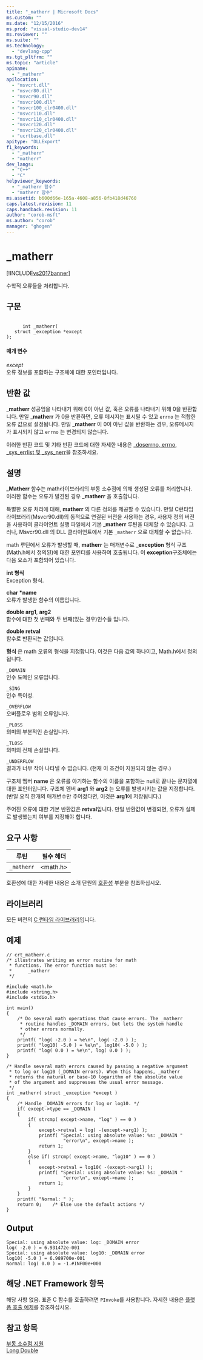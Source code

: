 ```yaml
---
title: "_matherr | Microsoft Docs"
ms.custom: ""
ms.date: "12/15/2016"
ms.prod: "visual-studio-dev14"
ms.reviewer: ""
ms.suite: ""
ms.technology: 
  - "devlang-cpp"
ms.tgt_pltfrm: ""
ms.topic: "article"
apiname: 
  - "_matherr"
apilocation: 
  - "msvcrt.dll"
  - "msvcr80.dll"
  - "msvcr90.dll"
  - "msvcr100.dll"
  - "msvcr100_clr0400.dll"
  - "msvcr110.dll"
  - "msvcr110_clr0400.dll"
  - "msvcr120.dll"
  - "msvcr120_clr0400.dll"
  - "ucrtbase.dll"
apitype: "DLLExport"
f1_keywords: 
  - "_matherr"
  - "matherr"
dev_langs: 
  - "C++"
  - "C"
helpviewer_keywords: 
  - "_matherr 함수"
  - "matherr 함수"
ms.assetid: b600d66e-165a-4608-a856-8fb418d46760
caps.latest.revision: 11
caps.handback.revision: 11
author: "corob-msft"
ms.author: "corob"
manager: "ghogen"
---
```

# _matherr
[!INCLUDE[vs2017banner](../../assembler/inline/includes/vs2017banner.md)]

수학적 오류들을 처리합니다.  
  
## 구문  
  
```  
  
      int _matherr(  
   struct _exception *except   
);  
```  
  
#### 매개 변수  
 *except*  
 오류 정보를 포함하는 구조체에 대한 포인터입니다.  
  
## 반환 값  
 \_**matherr** 성공임을 나타내기 위해 0이 아닌 값, 혹은 오류를 나타내기 위해 0을 반환합니다.  만일 \_**matherr** 가 0을 반환하면, 오류 메시지는 표시될 수 있고 `errno` 는 적합한 오류 값으로 설정됩니다.  만일 \_**matherr** 이 0이 아닌 값을 반환하는 경우, 오류메시지가 표시되지 않고 `errno` 는 변경되지 않습니다.  
  
 이러한 반환 코드 및 기타 반환 코드에 대한 자세한 내용은 [\_doserrno, errno, \_sys\_errlist 및 \_sys\_nerr](../../c-runtime-library/errno-doserrno-sys-errlist-and-sys-nerr.md)을 참조하세요.  
  
## 설명  
 \_**Matherr** 함수는 math라이브러리의 부동 소수점에 의해 생성된 오류를 처리합니다.  이러한 함수는 오류가 발견된 경우 \_**matherr** 을 호출합니다.  
  
 특별한 오류 처리에 대해, **matherr** 의 다른 정의를 제공할 수 있습니다.  만일 C런타임 라이브러리\(Msvcr90.dll\)의 동적으로 연결된 버전을 사용하는 경우, 사용자 정의 버전을 사용하여 클라이언트 실행 파일에서 기본 \_**matherr** 루틴을 대체할 수 있습니다.  그러나, Msvcr90.dll 의 DLL 클라이언트에서 기본 `_matherr` 으로 대체할 수 없습니다.  
  
 math 루틴에서 오류가 발생할 때, **matherr** 는 매개변수로 **\_exception** 형식 구조\(Math.h에서 정의된\)에 대한 포인터를 사용하여 호출됩니다.  이 **exception**구조체에는 다음 요소가 포함되어 있습니다.  
  
 **int 형식**  
 Exception 형식.  
  
 **char \*name**  
 오류가 발생한 함수의 이름입니다.  
  
 **double arg1**, **arg2**  
 함수에 대한 첫 번째와 두 번째\(있는 경우\)인수들 입니다.  
  
 **double retval**  
 함수로 반환되는 값입니다.  
  
 **형식** 은 math 오류의 형식을 지정합니다.  이것은 다음 값의 하나이고, Math.h에서 정의됩니다.  
  
 `_DOMAIN`  
 인수 도메인 오류입니다.  
  
 `_SING`  
 인수 특이성.  
  
 `_OVERFLOW`  
 오버플로우 범위 오류입니다.  
  
 `_PLOSS`  
 의미의 부분적인 손실입니다.  
  
 `_TLOSS`  
 의미의 전체 손실입니다.  
  
 `_UNDERFLOW`  
 결과가 너무 작아 나타낼 수 없습니다. \(현재 이 조건이 지원되지 않는 경우.\)  
  
 구조체 멤버 **name** 은 오류를 야기하는 함수의 이름을 포함하는 null로 끝나는 문자열에 대한 포인터입니다.  구조체 멤버 **arg1** 와 **arg2** 는 오류를 발생시키는 값을 지정합니다. \(반일 오직 한개의 매개변수만 주어졌다면, 이것은 **arg1**에 저장됩니다.\)  
  
 주어진 오류에 대한 기본 반환값은 **retval**입니다.  만일 반환값이 변경되면, 오류가 실제로 발생했는지 여부를 지정해야 합니다.  
  
## 요구 사항  
  
|루틴|필수 헤더|  
|--------|-----------|  
|`_matherr`|\<math.h\>|  
  
 호환성에 대한 자세한 내용은 소개 단원의 [호환성](../../c-runtime-library/compatibility.md) 부분을 참조하십시오.  
  
## 라이브러리  
 모든 버전의 [C 런타임 라이브러리](../../c-runtime-library/crt-library-features.md)입니다.  
  
## 예제  
  
```  
// crt_matherr.c  
/* illustrates writing an error routine for math   
 * functions. The error function must be:  
 *      _matherr  
 */  
  
#include <math.h>  
#include <string.h>  
#include <stdio.h>  
  
int main()  
{  
    /* Do several math operations that cause errors. The _matherr  
     * routine handles _DOMAIN errors, but lets the system handle  
     * other errors normally.  
     */  
    printf( "log( -2.0 ) = %e\n", log( -2.0 ) );  
    printf( "log10( -5.0 ) = %e\n", log10( -5.0 ) );  
    printf( "log( 0.0 ) = %e\n", log( 0.0 ) );  
}  
  
/* Handle several math errors caused by passing a negative argument  
 * to log or log10 (_DOMAIN errors). When this happens, _matherr  
 * returns the natural or base-10 logarithm of the absolute value  
 * of the argument and suppresses the usual error message.  
 */  
int _matherr( struct _exception *except )  
{  
    /* Handle _DOMAIN errors for log or log10. */  
    if( except->type == _DOMAIN )  
    {  
        if( strcmp( except->name, "log" ) == 0 )  
        {  
            except->retval = log( -(except->arg1) );  
            printf( "Special: using absolute value: %s: _DOMAIN "  
                     "error\n", except->name );  
            return 1;  
        }  
        else if( strcmp( except->name, "log10" ) == 0 )  
        {  
            except->retval = log10( -(except->arg1) );  
            printf( "Special: using absolute value: %s: _DOMAIN "  
                     "error\n", except->name );  
            return 1;  
        }  
    }  
    printf( "Normal: " );  
    return 0;    /* Else use the default actions */  
}  
```  
  
## Output  
  
```  
Special: using absolute value: log: _DOMAIN error  
log( -2.0 ) = 6.931472e-001  
Special: using absolute value: log10: _DOMAIN error  
log10( -5.0 ) = 6.989700e-001  
Normal: log( 0.0 ) = -1.#INF00e+000  
```  
  
## 해당 .NET Framework 항목  
 해당 사항 없음. 표준 C 함수를 호출하려면 `PInvoke`를 사용합니다. 자세한 내용은 [플랫폼 호출 예제](../Topic/Platform%20Invoke%20Examples.md)를 참조하십시오.  
  
## 참고 항목  
 [부동 소수점 지원](../../c-runtime-library/floating-point-support.md)   
 [Long Double](../../misc/long-double.md)